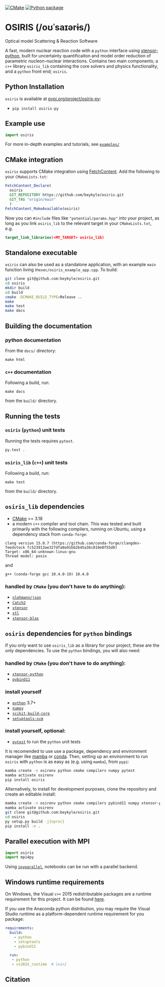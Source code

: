 [![CMake](https://github.com/beykyle/osiris/actions/workflows/cmake.yml/badge.svg)](https://github.com/beykyle/osiris/actions/workflows/cmake.yml) [![Python package](https://github.com/beykyle/osiris/actions/workflows/python-package.yml/badge.svg)](https://github.com/beykyle/osiris/actions/workflows/python-package.yml)

OSIRIS   (/oʊˈsaɪərɨs/)
==============
Optical model Scattering & Reaction Software 

A fast, modern nuclear reaction code with a `python` interface using [xtensor-python](https://github.com/xtensor-stack/xtensor-python), built for uncertainty quantificaiton and model order reduction of parametric nucleon-nuclear interactions. Contains two main components; a `c++` library `osiris_lib` containing the core solvers and physics functionality, and a `python` front end; `osiris`.

Python Installation
------------

`osiris` is available at [pypi.org/project/osiris-py](https://pypi.org/project/osiris-py):

 - `pip install osiris-py`

Example use
--------------

```python
import osiris

```

For more in-depth examples and tutorials, see [`examples/`](https://github.com/beykyle/osiris/tree/main/examples)

CMake integration
-----------------

`osiris` supports CMake integration using [FetchContent](https://cmake.org/cmake/help/latest/module/FetchContent.html). Add the following to your `CMakeLists.txt`:

```cmake
FetchContent_Declare(
  osiris 
  GIT_REPOSITORY https://github.com/beykyle/osiris.git
  GIT_TAG "origin/main"
  )
FetchContent_MakeAvailable(osiris)
```

Now you can `#include` files like `"potential/params.hpp"` into your project, as long as you link `osiris_lib` to the relevant target in your `CMakeLists.txt`, e.g.

```cmake
target_link_libraries(<MY_TARGET> osiris_lib)
```

Standalone executable 
----------------------------

`osiris` can also be used as a standalone application, with an example `main` function living in`exec/osiris_example_app.cpp`. To build:

```zsh
git clone git@github.com:beykyle/osiris.git
cd osiris
mkdir build
cd build 
cmake -DCMAKE_BUILD_TYPE=Release .. 
make 
make test
make docs
```


Building the documentation
--------------------------

### python documentation
From the `docs/` directory:

```
make html
```

### `c++` documentation

Following a build, run:

```
make docs
```

from the `build/` directory. 

Running the tests
-----------------

### `osiris` (`python`) unit tests

Running the tests requires `pytest`.

```bash
py.test .
```

### `osiris_lib` (`c++`) unit tests

Following a build, run:

```
make test
```

from the `build/` directory. 

`osiris_lib` dependencies
-----------------

- [CMake](https://cmake.org/) >= 3.18
- a modern `c++` compiler and tool chain. This was tested and built primarily with the following compilers, running on Ubuntu, using a dependency stack from `conda-forge`:

```
clang version 15.0.7 (https://github.com/conda-forge/clangdev-feedstock fc523913ae327dfa0a91bb2b45a36c810e0f55d0)
Target: x86_64-unknown-linux-gnu
Thread model: posix
```

and 

```
g++ (conda-forge gcc 10.4.0-19) 10.4.0
```

### handled by `CMake` (you don't have to do anything):
- [`nlohmann/json`](https://github.com/nlohmann/json)
- [`Catch2`](https://catch2.docsforge.com/)
- [`xtensor`](https://github.com/xtensor-stack/xtensor)
- [`xtl`](https://github.com/xtensor-stack/xtl)
- [`xtensor-blas`](https://github.com/xtensor-stack/xtensor-blas)

`osiris` dependencies for `python` bindings
-----------------

If you only want to use `osiris_lib` as a library for your project, these are the only dependencies. To use the `python` bindings, you will also need:

### handled by `CMake` (you don't have to do anything):
- [`xtensor-python`](https://github.com/xtensor-stack/xtensor-python)
- [`pybind11`](https://pybind11.readthedocs.io/en/stable/index.html)

### install yourself
- [`python`](https://www.python.org/) 3.7+
- [`numpy`](https://numpy.org/)
- [`scikit-build-core`](https://github.com/scikit-build/scikit-build-core)
- [`setuptools-scm`](https://pypi.org/project/setuptools-scm/)

### install yourself, optional:
- [`pytest`](https://docs.pytest.org/en/7.4.x/) to run the `python` unit tests

It is recomended to use use a package, dependency and environment manager like [mamba](https://mamba.readthedocs.io/en/latest/) or [conda](https://docs.conda.io/en/latest/). Then, setting up an environment to run `osiris` with `python` is as easy as (e.g. using `mamba`), from `pypi`:

```zsh
mamba create -n osirenv python cmake compilers numpy pytest
mamba activate osirenv
pip install osiris
```
Alternatively, to install for development purposes, clone the repository and create an editable install: 

```zsh
mamba create -n osirenv python cmake compilers pybind11 numpy xtensor-python
mamba activate osirenv
git clone git@github.com:beykyle/osiris.git
cd osiris
py setup.py build -j{nproc}
pip install -e .
```

Parallel execution with MPI
----------------------------
```python
import osiris
import mpi4py
```

Using [`ipyparallel`](https://ipyparallel.readthedocs.io/en/latest/), notebooks can be run with a parallel backend.

Windows runtime requirements
----------------------------

On Windows, the Visual `c++` 2015 redistributable packages are a runtime
requirement for this project. It can be found [here](https://www.microsoft.com/en-us/download/details.aspx?id=48145).

If you use the Anaconda python distribution, you may require the Visual Studio
runtime as a platform-dependent runtime requirement for you package:

```yaml
requirements:
  build:
    - python
    - setuptools
    - pybind11

  run:
   - python
   - vs2015_runtime  # [win]
```


Citation
-----------------

